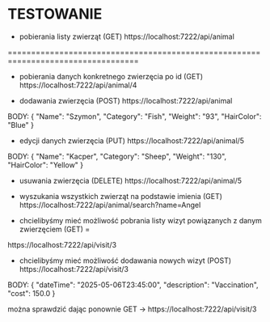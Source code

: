 # TESTOWANIE

* pobierania listy zwierząt (GET)
https://localhost:7222/api/animal

==================================================================================

* pobierania danych konkretnego zwierzęcia po id (GET)
https://localhost:7222/api/animal/4

* dodawania zwierzęcia (POST)
https://localhost:7222/api/animal

BODY:
{
    "Name": "Szymon",
    "Category": "Fish",
    "Weight": "93",
    "HairColor": "Blue"
}

* edycji danych zwierzęcia (PUT)
https://localhost:7222/api/animal/5

BODY:
{
    "Name": "Kacper",
    "Category": "Sheep",
    "Weight": "130",
    "HairColor": "Yellow"
}

* usuwania zwierzęcia (DELETE)
https://localhost:7222/api/animal/5

* wyszukania wszystkich zwierząt na podstawie imienia (GET)
https://localhost:7222/api/animal/search?name=Angel

* chcielibyśmy mieć możliwość pobrania listy wizyt powiązanych z danym zwierzęciem (GET) =

https://localhost:7222/api/visit/3

* chcielibyśmy mieć możliwość dodawania nowych wizyt (POST)
https://localhost:7222/api/visit/3

BODY:
{
  "dateTime": "2025-05-06T23:45:00",
  "description": "Vaccination",
  "cost": 150.0
}

można sprawdzić dając ponownie GET -> https://localhost:7222/api/visit/3
